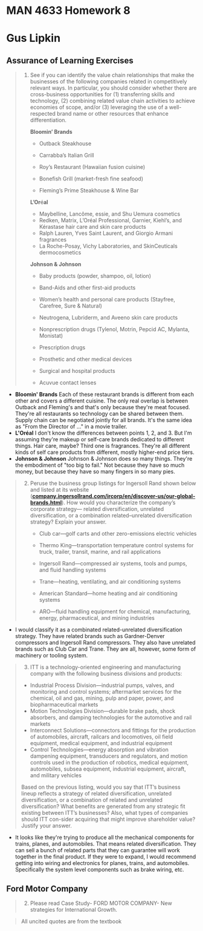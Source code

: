 # MAN 4633 Homework 8

# Gus Lipkin

## Assurance of Learning Exercises

> 1. See if you can identify the value chain relationships that make the businesses of the following companies related in competitively relevant ways. In particular, you should consider whether there are cross-business opportunities for (1) transferring skills and technology, (2) combining related value chain activities to achieve economies of scope, and/or (3) leveraging the use of a well-respected brand name or other resources that enhance differentiation.
>
>    **Bloomin’ Brands**
>
>    - Outback Steakhouse
>
>    - Carrabba’s Italian Grill
>    - Roy’s Restaurant (Hawaiian fusion cuisine)
>    - Bonefish Grill (market-fresh fine seafood)
>    - Fleming’s Prime Steakhouse & Wine Bar
>
>    **L’Or**é**al**
>
>    - Maybelline, Lancôme, essie, and Shu Uemura cosmetics
>    - Redken, Matrix, L’Oréal Professional, Garnier, Kiehl’s, and Kérastase hair care and skin care products
>    - Ralph Lauren, Yves Saint Laurent, and Giorgio Armani fragrances
>    - La Roche-Posay, Vichy Laboratories, and SkinCeuticals dermocosmetics
>
>    **Johnson & Johnson**
>
>    - Baby products (powder, shampoo, oil, lotion)
>
>    - Band-Aids and other first-aid products
>    - Women’s health and personal care products (Stayfree, Carefree, Sure & Natural)
>    - Neutrogena, Lubriderm, and Aveeno skin care products
>    - Nonprescription drugs (Tylenol, Motrin, Pepcid AC, Mylanta, Monistat)
>    - Prescription drugs
>    - Prosthetic and other medical devices
>    - Surgical and hospital products
>    - Acuvue contact lenses

- **Bloomin' Brands**
  	Each of these restaurant brands is different from each other and covers a different cuisine. The only real overlap is between Outback and Fleming's and that's only because they're meat focused. They're all restaurants so technology can be shared between them. Supply chain can be negotiated jointly for all brands. It's the same idea as "From the Director of ..." in a movie trailer.
- **L'Oréal** 
     I don't know the differences between points 1, 2, and 3. But I'm assuming they're makeup or self-care brands dedicated to different things. Hair care, maybe? Third one is fragrances. They're all different kinds of self care products from different, mostly higher-end price tiers.
- **Johnson & Johnson** 
      Johnson & Johnson does so many things. They're the embodiment of "too big to fail." Not because they have so much money, but because they have so many fingers in so many pies.

> 2. Peruse the business group listings for Ingersoll Rand shown below and listed at its website (**[company.ingersollrand.com/ircorp/en/discover-us/our-global-brands.html](company.ingersollrand.com/ircorp/en/discover-us/our-global-brands.html)**). How would you characterize the company’s corporate strategy— related diversification, unrelated diversification, or a combination related–unrelated diversification strategy? Explain your answer.
>
>    - Club car—golf carts and other zero-emissions electric vehicles
>
>    - Thermo King—transportation temperature control systems for truck, trailer, transit, marine, and rail applications
>
>    - Ingersoll Rand—compressed air systems, tools and pumps, and fluid handling systems
>
>    - Trane—heating, ventilating, and air conditioning systems
>
>    - American Standard—home heating and air conditioning systems
>
>    - ARO—fluid handling equipment for chemical, manufacturing, energy, pharmaceutical, and mining industries
>

- I would classify it as a combinated related-unrelated diversification strategy. They have related brands such as Gardner-Denver compressors and Ingersoll Rand compressors. They also have unrelated brands such as Club Car and Trane. They are all, however, some form of machinery or tooling system.

>3. ITT is a technology-oriented engineering and manufacturing company with the following business divisions and products:
>
>  - Industrial Process Division—industrial pumps, valves, and monitoring and control systems; aftermarket services for the chemical, oil and gas, mining, pulp and paper, power, and biopharmaceutical markets
> - Motion Technologies Division—durable brake pads, shock absorbers, and damping technologies for the automotive and rail markets
>  - Interconnect Solutions—connectors and fittings for the production of automobiles, aircraft, railcars and locomotives, oil field equipment, medical equipment, and industrial equipment
> - Control Technologies—energy absorption and vibration dampening equipment, transducers and regulators, and motion controls used in the production of robotics, medical equipment, automobiles, subsea equipment, industrial equipment, aircraft, and military vehicles
>
>  Based on the previous listing, would you say that ITT’s business lineup reflects a strategy of related diversification, unrelated diversification, or a combination of related and unrelated diversification? What benefits are generated from any strategic fit existing between ITT’s businesses? Also, what types of companies should ITT con-sider acquiring that might improve shareholder value? Justify your answer.

- It looks like they're trying to produce all the mechanical components for trains, planes, and automobiles. That means related diversification. They can sell a bunch of related parts that they can guarantee will work together in the final product. If they were to expand, I would recommend getting into wiring and electronics for planes, trains, and automobiles. Specifically the system level components such as brake wiring, etc.

<div style="page-break-after: always; break-after: page;"></div>

## Ford Motor Company

> 2. Please read Case Study- FORD MOTOR COMPANY- New strategies for International Growth.

> All uncited quotes are from the textbook

​	

